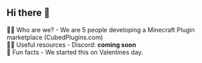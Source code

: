 ## Hi there 👋



🙋‍♀️ Who are we? - We are 5 people developing a Minecraft Plugin marketplace (CubedPlugins.com)  
👩‍💻 Useful resources - Discord: **coming soon**  
🍿 Fun facts - We started this on Valentines day.
